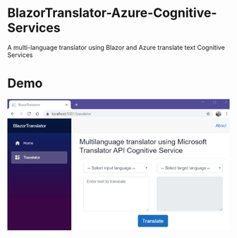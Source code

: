 # BlazorTranslator-Azure-Cognitive-Services

A multi-language translator using Blazor and Azure translate text Cognitive Services

# Demo

![Alt Text](https://github.com/AnkitSharma-007/Blazor-Translator-Azure-Cognitive-Services/blob/master/OuputScreenshot/BlazorTranslator.gif)

